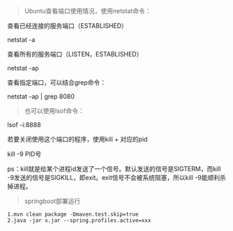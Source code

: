 >Ubuntu查看端口使用情况，使用netstat命令：

查看已经连接的服务端口（ESTABLISHED）

netstat -a

查看所有的服务端口（LISTEN，ESTABLISHED）

netstat -ap

查看指定端口，可以结合grep命令：

netstat -ap | grep 8080

>也可以使用lsof命令：

lsof -i:8888

若要关闭使用这个端口的程序，使用kill + 对应的pid

kill -9 PID号

ps：kill就是给某个进程id发送了一个信号。默认发送的信号是SIGTERM，而kill -9发送的信号是SIGKILL，即exit。exit信号不会被系统阻塞，所以kill -9能顺利杀掉进程。


>springboot部署运行
```aidl
1.mvn clean package -Dmaven.test.skip=true
2.java -jar x.jar --spring.profiles.active=xxx

```